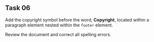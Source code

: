 ## Task 06
Add the copyright symbol before the word, **Copyright**, located within a paragraph element nested within the `footer` element. 

Review the document and correct all spelling errors.